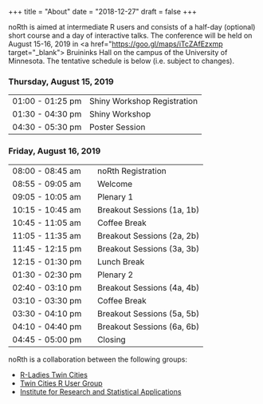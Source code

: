 +++
title = "About"
date = "2018-12-27"
draft = false
+++

noRth is aimed at intermediate R users and consists of a half-day (optional) short course and a day of interactive talks. The conference will be held on August 15-16, 2019 in <a href="https://goo.gl/maps/iTcZAfEzxmp target="_blank"> Bruininks Hall</a> on the campus of the University of Minnesota. The tentative schedule is below (i.e. subject to changes).

### Thursday, August 15, 2019
<div class="table-responsive">
  <table class="table-bordered">
  <tr>
    <td>01:00 - 01:25 pm</td>
    <td>Shiny Workshop Registration</td> 
  </tr>
  <tr>
    <td>01:30 - 04:30 pm</td>
    <td>Shiny Workshop</td> 
  </tr>
    <tr>
    <td>04:30 - 05:30 pm</td>
    <td>Poster Session</td> 
  </tr>
  </table>
</div>

### Friday, August 16, 2019

|    |            |   |
|:----------|:-------------|:------|
| 08:00 - 08:45 am | | noRth Registration |
| 08:55 - 09:05 am | | Welcome | 
| 09:05 - 10:05 am | | Plenary 1 |
| 10:15 - 10:45 am | |Breakout Sessions (1a, 1b) | 
| 10:45 - 11:05 am | |Coffee Break | 
| 11:05 - 11:35 am | |Breakout Sessions (2a, 2b) | 
| 11:45 - 12:15 pm | |Breakout Sessions (3a, 3b) | 
| 12:15 - 01:30 pm | |Lunch Break | 
| 01:30 - 02:30 pm | |Plenary 2 | 
| 02:40 - 03:10 pm | |Breakout Sessions (4a, 4b) | 
| 03:10 - 03:30 pm | |Coffee Break|
| 03:30 - 04:10 pm | |Breakout Sessions (5a, 5b) | 
| 04:10 - 04:40 pm | |Breakout Sessions (6a, 6b) | 
| 04:45 - 05:00 pm | |Closing | 

noRth is a collaboration between the following groups:

* <a href="https://www.meetup.com/RLadiesTC/" target="_blank"> R-Ladies Twin Cities</a> 
* <a href="https://www.meetup.com/twincitiesrug/" target="_blank"> Twin Cities R User Group</a> 
* <a href="http://irsa.stat.umn.edu/" target="_blank"> Institute for Research and Statistical Applications</a>